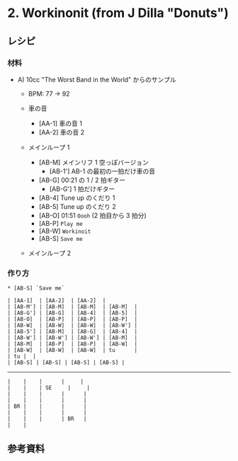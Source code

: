 # 2. Workinonit (from J Dilla "Donuts")

## レシピ

### 材料

* A) 10cc "The Worst Band in the World" からのサンプル
    * BPM: 77 -> 92

    * 車の音
        * [AA-1] 車の音 1
        * [AA-2] 車の音 2
    * メインループ 1
        * [AB-M] メインリフ 1 空っぽバージョン
            * [AB-1'] AB-1 の最初の一拍だけ車の音
        * [AB-G] 00:21 の 1 / 2 拍ギター
            * [AB-G'] 1 拍だけギター
        * [AB-4] Tune up のくだり 1
        * [AB-5] Tune up のくだり 2
        * [AB-O] 01:51 `Oooh` (2 拍目から 3 拍分)
        * [AB-P] `Play me`
        * [AB-W] `Workinoit`
        * [AB-S] `Save me`
    * メインループ 2
    
### 作り方
    * [AB-S] `Save me`

```
| [AA-1]  | [AA-2]  | [AA-2]  |
| [AB-M'] | [AB-M]  | [AB-M]  | [AB-M]  |
| [AB-G'] | [AB-G]  | [AB-4]  | [AB-5]  |
| [AB-O]  | [AB-P]  | [AB-P]  | [AB-P]  |
| [AB-W]  | [AB-W]  | [AB-W]  | [AB-W'] | 
| [AB-5'] | [AB-M]  | [AB-G]  | [AB-4]  |
| [AB-W'] | [AB-W'] | [AB-W'] | [AB-M]  |
| [AB-M]  | [AB-P]  | [AB-P]  | [AB-W]  |
| [AB-W]  | [AB-W]  | [AB-W]  | tu      |
| tu |  |
| [AB-S] | [AB-S] | [AB-S] | [AB-S] |
```

------------------

```
|    |    |      |     |
|    |    | SE     |     | 
|    |    |      |      |
|    |    |      |      |
| BR |    |      |      |
|    |    |      |      |
|    |    |      | BR   |
|    |
```

## 参考資料
